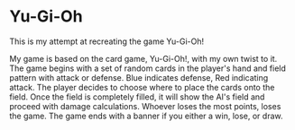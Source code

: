 # Yu-Gi-Oh
This is my attempt at recreating the game Yu-Gi-Oh!

My game is based on the card game, Yu-Gi-Oh!, with my own twist to it.
The game begins with a set of random cards in the player's hand and field pattern with attack or defense.
Blue indicates defense, Red indicating attack.
The player decides to choose where to place the cards onto the field.
Once the field is completely filled, it will show the AI's field and proceed with damage calculations.
Whoever loses the most points, loses the game.
The game ends with a banner if you either a win, lose, or draw.
